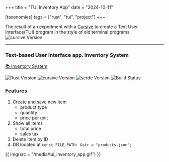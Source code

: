 +++
title = "TUI Inventory App"
date = "2024-10-11"

[taxonomies]
tags = ["rust", "tui", "project"]
+++

The result of an experiment with a [Cursive](https://crates.io/crates/cursive) to create a Text User Interface(TUI) program in the style of old terminal programs.  
![cursive Version](https://img.shields.io/badge/cursive-0.21.1%20-orange)
<!-- more -->
---

### Text-based User Interface app. Inventory System

[📚 Inventory System](https://github.com/maltsev-dev/inventory_system_app)

![Rust Version](https://img.shields.io/badge/rust-1.82.0%20-green) ![cursive Version](https://img.shields.io/badge/cursive-0.21.1%20-orange) ![serde Version](https://img.shields.io/badge/serde-1.0.0%20-orange) ![Build Status](https://github.com/chemyl/inventory_system_app/actions/workflows/rust.yml/badge.svg)

### Features
 1. Create and save new item 
    * product type
    * quantity
    * price per unit
 2. Show all items 
    * total price
    * sales tax
 3. Delete item by ID
 4. DB located at `const FILE_PATH: &str = "products.json";`

{{ img(src = "/media/tui_inventory_app.gif") }}
